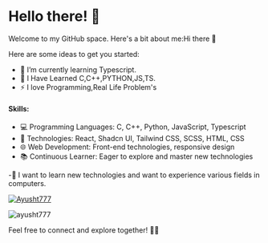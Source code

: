 # Hello there! 👋

Welcome to my GitHub space. Here's a bit about me:Hi there 👋


Here are some ideas to get you started:
- 🌱 I’m currently learning Typescript.
- :scroll: I Have Learned C,C++,PYTHON,JS,TS.
- ⚡ I love Programming,Real Life Problem's

#### Skills:

- 💻 Programming Languages: C, C++, Python, JavaScript, Typescript
- 🚀 Technologies: React, Shadcn UI, Tailwind CSS, SCSS, HTML, CSS
- 🌐 Web Development: Front-end technologies, responsive design
- 📚 Continuous Learner: Eager to explore and master new technologies


-:page_with_curl: I want to learn new technologies and want to experience various fields in computers.

[![Ayusht777](https://github-readme-stats.vercel.app/api?username=Ayusht777\&show_icons=true\&theme=great-gatsby#gh-dark-mode-only)]()

<p><img align="center" src="https://github-readme-streak-stats.herokuapp.com/?user=ayusht777&" alt="ayusht777" /></p>

Feel free to connect and explore together! 🚀✨
